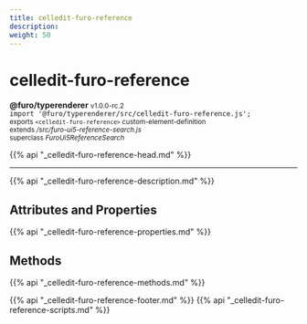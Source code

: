 ```yaml
---
title: celledit-furo-reference
description: 
weight: 50
---
```


# celledit-furo-reference
**@furo/typerenderer** <small>v1.0.0-rc.2</small>
<br>`import '@furo/typerenderer/src/celledit-furo-reference.js';`<small>
<br>exports `<celledit-furo-reference>` custom-element-definition
<br>extends */src/furo-ui5-reference-search.js*
<br>superclass *FuroUi5ReferenceSearch*</small>

{{% api "_celledit-furo-reference-head.md" %}}

****



{{% api "_celledit-furo-reference-description.md" %}}


## Attributes and Properties
{{% api "_celledit-furo-reference-properties.md" %}}



## Methods
{{% api "_celledit-furo-reference-methods.md" %}}





{{% api "_celledit-furo-reference-footer.md" %}}
{{% api "_celledit-furo-reference-scripts.md" %}}
